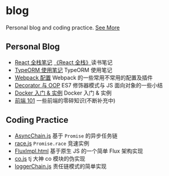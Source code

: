 # blog

Personal blog and coding practice. [See More](https://rainsho.cc/)

## Personal Blog

- [React 全栈笔记](./articles/React全栈笔记.md) [《React 全栈》](https://book.douban.com/subject/26901067/)读书笔记
- [TypeORM 使用笔记](./articles/TypeORM使用笔记.md) TypeORM 使用笔记
- [Webpack 配置](./articles/Webpack配置.md) Webpack 的一些常用不常用的配置及插件
- [Decorator 与 OOP](./articles/Decorator与OOP.md) ES7 修饰器模式与 JS 面向对象的一些小结
- [Docker 入门 & 实例](./articles/Docker入门与实例.md) Docker 入门 & 实例
- [前端 101](./articles/FE101.md) 一些前端的零碎知识(不断补充中)

## Coding Practice

- [AsyncChain.js](./codes/AsyncChain.js) 基于 `Promise` 的异步任务链
- [race.js](./codes/race.js) `Promise.race` 竞速实例
- [FluxImpl.html](./codes/FluxImpl.html) 基于原生 JS 的一个简单 Flux 架构实现
- [co.js](./codes/co.js) tj 大神 co 模块的伪实现
- [loggerChain.js](./codes/loggerChain.js) 责任链模式的简单实现
